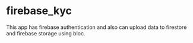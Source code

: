# firebase_kyc

This app has firebase authentication and also can upload data to firestore and firebase storage using bloc.
